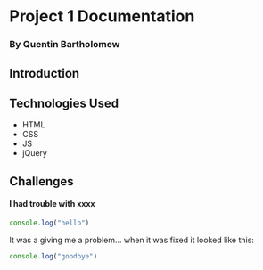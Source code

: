 # Project 1 Documentation
### By Quentin Bartholomew

## Introduction

## Technologies Used

- HTML
- CSS
- JS
- jQuery

## Challenges

#### I had trouble with xxxx

```js
console.log("hello")
```

It was a giving me a problem... when it was fixed it looked like this:

```js
console.log("goodbye")
````